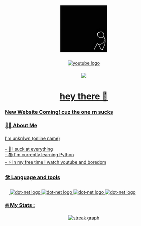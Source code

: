 <div align="center">
  <img height="150" src="https://github.com/JuviGamez/JuviGamez/blob/main/channels4_profile.jpg"  />
</div>

###

<div align="center">
  <a href="https://www.youtube.com/@unkn1wn-with-1" target="_blank">
<img src="https://img.shields.io/static/v1?message=Youtube&logo=youtube&label=&color=FF0000&logoColor=white&labelColor=&style=for-the-badge" height="25" alt="youtube logo"  />

###

<div align="center">
  <img src="https://visitor-badge.laobi.icu/badge?page_id=juvigamez.visitor-badge"  />
</div>

###

<h1 align="center">hey there 👋</h1>

###

<h3 align="left">New Website Coming! cuz the one rn sucks</h3>
<h3 align="left">👩‍💻  About Me</h3>

###

<p align="left">I'm unkn1wn (online name)<br><br>- 🔭 I suck at everything<br>- 📚 I'm currently learning Python<br>- ⚡ In my free time I watch youtube and boredom </p>

###

<h3 align="left">🛠 Language and tools</h3>

###

<div align="left">
  <img width="12" />
  <img src="https://cdn.jsdelivr.net/gh/devicons/devicon/icons/dot-net/dot-net-plain-wordmark.svg" height="40" alt="dot-net logo" />
  <img src="https://cdn.jsdelivr.net/gh/devicons/devicon/icons/python/python-original.svg" height="40" alt="dot-net logo" />
  <img src="https://cdn.jsdelivr.net/gh/devicons/devicon/icons/javascript/javascript-original.svg" height="40" alt="dot-net logo" />
  <img src="https://cdn.jsdelivr.net/gh/devicons/devicon/icons/html5/html5-original.svg" height="40" alt="dot-net logo" />
</div>

###

<h3 align="left">🔥   My Stats :</h3>

###

<div align="center">
  <img src="https://streak-stats.demolab.com?user=juvigamez&locale=en&mode=daily&theme=dark&hide_border=false&border_radius=5&order=3" height="220" alt="streak graph"  />
</div>

###

